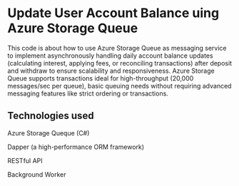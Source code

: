 # Update User Account Balance uing Azure Storage Queue
This code is about how to use Azure Storage Queue as messaging service to implement asynchronously handling daily account balance updates (calculating interest, applying fees, or reconciling transactions) after deposit and withdraw to ensure scalability and responsiveness. Azure Storage Queue supports transactions ideal for high-throughput (20,000 messages/sec per queue), basic queuing needs without requiring advanced messaging features like strict ordering or transactions.

## Technologies used
Azure Storage Queque (C#)

Dapper (a high-performance ORM framework)

RESTful API

Background Worker
